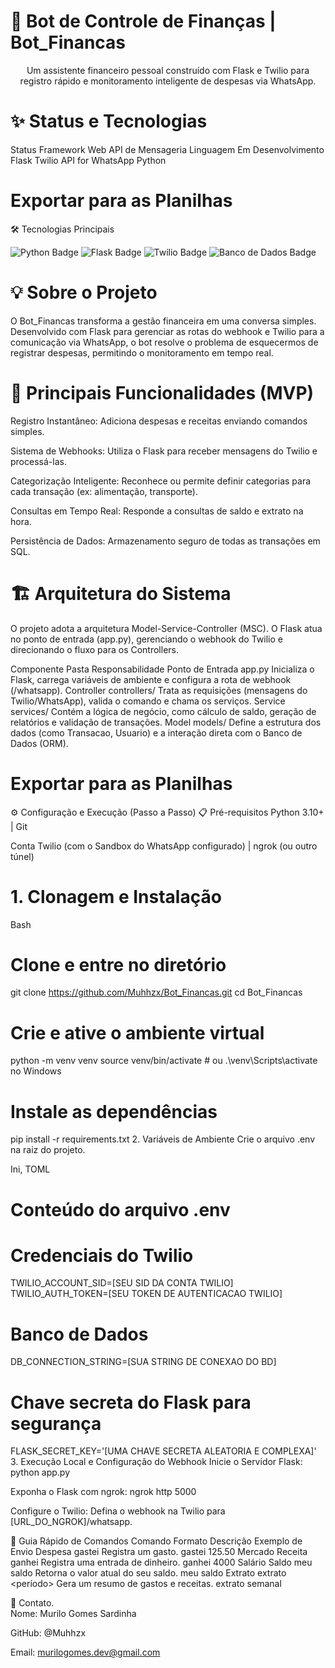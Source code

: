 # 🤖 Bot de Controle de Finanças | Bot_Financas
<p align="center">
Um assistente financeiro pessoal construído com Flask e Twilio para registro rápido e monitoramento inteligente de despesas via WhatsApp.
</p>

# ✨ Status e Tecnologias
Status	Framework Web	API de Mensageria	Linguagem
Em Desenvolvimento	Flask	Twilio API for WhatsApp	Python

# Exportar para as Planilhas
🛠 Tecnologias Principais
<p align="left">
<img src="https://img.shields.io/badge/Python-3776AB?style=for-the-badge&logo=python&logoColor=white" alt="Python Badge">
<img src="https://img.shields.io/badge/Flask-000000?style=for-the-badge&logo=flask&logoColor=white" alt="Flask Badge">
<img src="https://img.shields.io/badge/Twilio-F22F46?style=for-the-badge&logo=twilio&logoColor=white" alt="Twilio Badge">
<img src="https://img.shields.io/badge/Sql-000000?style=for-the-badge&logo=sqlite&logoColor=white" alt="Banco de Dados Badge">
</p>

# 💡 Sobre o Projeto
O Bot_Financas transforma a gestão financeira em uma conversa simples. Desenvolvido com Flask para gerenciar as rotas do webhook e Twilio para a comunicação via WhatsApp, o bot resolve o problema de esquecermos de registrar despesas, permitindo o monitoramento em tempo real.

# 🔑 Principais Funcionalidades (MVP)
Registro Instantâneo: Adiciona despesas e receitas enviando comandos simples.

Sistema de Webhooks: Utiliza o Flask para receber mensagens do Twilio e processá-las.

Categorização Inteligente: Reconhece ou permite definir categorias para cada transação (ex: alimentação, transporte).

Consultas em Tempo Real: Responde a consultas de saldo e extrato na hora.

Persistência de Dados: Armazenamento seguro de todas as transações em SQL.

# 🏗 Arquitetura do Sistema
O projeto adota a arquitetura Model-Service-Controller (MSC). O Flask atua no ponto de entrada (app.py), gerenciando o webhook do Twilio e direcionando o fluxo para os Controllers.

Componente	Pasta	Responsabilidade
Ponto de Entrada	app.py	Inicializa o Flask, carrega variáveis de ambiente e configura a rota de webhook (/whatsapp).
Controller	controllers/	Trata as requisições (mensagens do Twilio/WhatsApp), valida o comando e chama os serviços.
Service	services/	Contém a lógica de negócio, como cálculo de saldo, geração de relatórios e validação de transações.
Model	models/	Define a estrutura dos dados (como Transacao, Usuario) e a interação direta com o Banco de Dados (ORM).

# Exportar para as Planilhas
⚙️ Configuração e Execução (Passo a Passo)
📋 Pré-requisitos
Python 3.10+ | Git

Conta Twilio (com o Sandbox do WhatsApp configurado) | ngrok (ou outro túnel)

# 1. Clonagem e Instalação
Bash

# Clone e entre no diretório
git clone https://github.com/Muhhzx/Bot_Financas.git
cd Bot_Financas

# Crie e ative o ambiente virtual
python -m venv venv
source venv/bin/activate  # ou .\venv\Scripts\activate no Windows

# Instale as dependências
pip install -r requirements.txt
2. Variáveis de Ambiente
Crie o arquivo .env na raiz do projeto.

Ini, TOML

# Conteúdo do arquivo .env
# Credenciais do Twilio
TWILIO_ACCOUNT_SID=[SEU SID DA CONTA TWILIO]
TWILIO_AUTH_TOKEN=[SEU TOKEN DE AUTENTICACAO TWILIO]

# Banco de Dados
DB_CONNECTION_STRING=[SUA STRING DE CONEXAO DO BD]

# Chave secreta do Flask para segurança
FLASK_SECRET_KEY='[UMA CHAVE SECRETA ALEATORIA E COMPLEXA]'
3. Execução Local e Configuração do Webhook
Inicie o Servidor Flask: python app.py

Exponha o Flask com ngrok: ngrok http 5000

Configure o Twilio: Defina o webhook na Twilio para [URL_DO_NGROK]/whatsapp.

💬 Guia Rápido de Comandos
Comando	Formato	Descrição	Exemplo de Envio
Despesa	gastei <valor> <categoria>	Registra um gasto.	gastei 125.50 Mercado
Receita	ganhei <valor> <origem>	Registra uma entrada de dinheiro.	ganhei 4000 Salário
Saldo	meu saldo	Retorna o valor atual do seu saldo.	meu saldo
Extrato	extrato <período>	Gera um resumo de gastos e receitas.	extrato semanal

📧 Contato.  
Nome: Murilo Gomes Sardinha

GitHub: @Muhhzx

Email: murilogomes.dev@gmail.com
